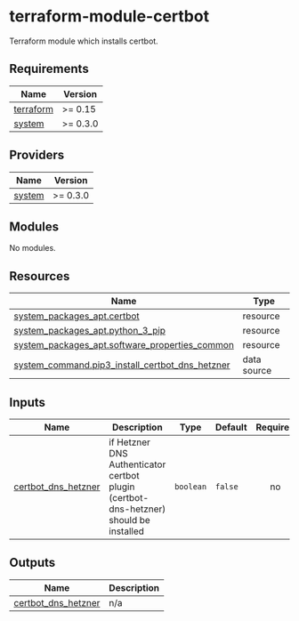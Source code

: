 # terraform-module-certbot

Terraform module which installs certbot.

<!-- BEGIN_TF_DOCS -->
## Requirements

| Name | Version |
|------|---------|
| <a name="requirement_terraform"></a> [terraform](#requirement\_terraform) | >= 0.15 |
| <a name="requirement_system"></a> [system](#requirement\_system) | >= 0.3.0 |

## Providers

| Name | Version |
|------|---------|
| <a name="provider_system"></a> [system](#provider\_system) | >= 0.3.0 |

## Modules

No modules.

## Resources

| Name | Type |
|------|------|
| [system_packages_apt.certbot](https://registry.terraform.io/providers/neuspaces/system/latest/docs/resources/packages_apt) | resource |
| [system_packages_apt.python_3_pip](https://registry.terraform.io/providers/neuspaces/system/latest/docs/resources/packages_apt) | resource |
| [system_packages_apt.software_properties_common](https://registry.terraform.io/providers/neuspaces/system/latest/docs/resources/packages_apt) | resource |
| [system_command.pip3_install_certbot_dns_hetzner](https://registry.terraform.io/providers/neuspaces/system/latest/docs/data-sources/command) | data source |

## Inputs

| Name | Description | Type | Default | Required |
|------|-------------|------|---------|:--------:|
| <a name="input_certbot_dns_hetzner"></a> [certbot\_dns\_hetzner](#input\_certbot\_dns\_hetzner) | if Hetzner DNS Authenticator certbot plugin (certbot-dns-hetzner) should be installed | `boolean` | `false` | no |

## Outputs

| Name | Description |
|------|-------------|
| <a name="output_certbot_dns_hetzner"></a> [certbot\_dns\_hetzner](#output\_certbot\_dns\_hetzner) | n/a |
<!-- END_TF_DOCS -->
